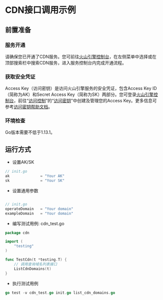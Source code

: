 # CDN接口调用示例

## 前置准备
### 服务开通
请确保您已开通了CDN服务。您可前往[火山引擎控制台](https://console.volcengine.com/ )，在左侧菜单中选择或在顶部搜索栏中搜索CDN服务，进入服务控制台内完成开通流程。
### 获取安全凭证
Access Key（访问密钥）是访问火山引擎服务的安全凭证，包含Access Key ID（简称为AK）和Secret Access Key（简称为SK）两部分。您可登录[火山引擎控制台](https://console.volcengine.com/ )，前往“[访问控制](https://console.volcengine.com/iam )”的“[访问密钥](https://console.volcengine.com/iam/keymanage/ )”中创建及管理您的Access Key。更多信息可参考[访问密钥帮助文档](https://www.volcengine.com/docs/6291/65568 )。
### 环境检查
Go版本需要不低于1.13.1。

## 运行方式

- 设置AK/SK
```go
// init.go
ak              = "Your AK"
sk              = "Your SK"
```
- 设置通用参数
```go

// init.go
operateDomain   = "Your domain"
exampleDomain   = "Your domain"
```

- 编写测试用例: cdn_test.go
```go
package cdn

import (
	"testing"
)

func TestCdn(t *testing.T) {
	// 调用查询域名列表接口
	ListCdnDomains(t)
}

```

- 执行测试用例
```go
go test -v cdn_test.go init.go list_cdn_domains.go

```